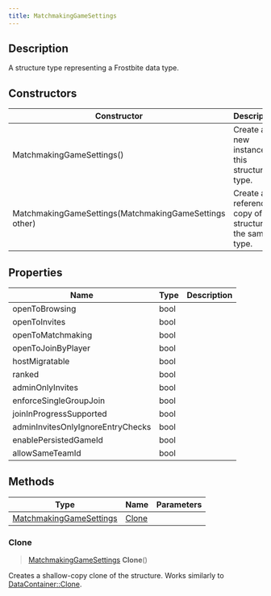 ```yaml
---
title: MatchmakingGameSettings
---
```

## Description

A structure type representing a Frostbite data type.

## Constructors

| Constructor                                            | Description                                              |
| ------------------------------------------------------ | -------------------------------------------------------- |
| MatchmakingGameSettings()                              | Create a new instance of this structure type.            |
| MatchmakingGameSettings(MatchmakingGameSettings other) | Create a reference copy of a structure of the same type. |

## Properties

| Name                              | Type | Description |
| --------------------------------- | ---- | ----------- |
| openToBrowsing                    | bool |             |
| openToInvites                     | bool |             |
| openToMatchmaking                 | bool |             |
| openToJoinByPlayer                | bool |             |
| hostMigratable                    | bool |             |
| ranked                            | bool |             |
| adminOnlyInvites                  | bool |             |
| enforceSingleGroupJoin            | bool |             |
| joinInProgressSupported           | bool |             |
| adminInvitesOnlyIgnoreEntryChecks | bool |             |
| enablePersistedGameId             | bool |             |
| allowSameTeamId                   | bool |             |

## Methods

| Type                                               | Name            | Parameters |
| -------------------------------------------------- | --------------- | ---------- |
| [MatchmakingGameSettings](/vext/ref/fb/matchmakinggamesettings/) | [Clone](#clone) |            |

### Clone

> [MatchmakingGameSettings](/vext/ref/fb/matchmakinggamesettings/) **Clone**()

Creates a shallow-copy clone of the structure. Works similarly to [DataContainer::Clone](/vext/ref/shared/class/datacontainer#clone).
